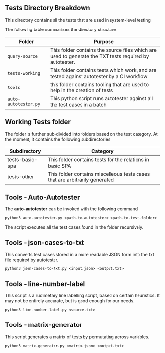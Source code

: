 ## Tests Directory Breakdown

This directory contains all the tests that are used in system-level testing

The following table summarises the directory structure

| Folder | Purpose |
| ------ | ------- |
| `query-source` | This folder contains the source files which are used to generate the TXT tests required by autotester. |
| `tests-working` | This folder contains tests which work, and are tested against autotester by a CI workflow |
| `tools` | this folder contains tooling that are used to help in the creation of tests |
| `auto-autotester.py` | This python script runs autotester against all the test cases in a batch |


## Working Tests folder

The folder is further sub-divided into folders based on the test category. At the moment, it contains the following subdirectories

| Subdirectory | Category |
| ------------ | -------- |
| tests-basic-spa | This folder contains tests for the relations in basic SPA |
| tests-other | This folder contains miscelleous tests cases that are arbitrarily generated |


## Tools - Auto-Autotester

The **auto-autotester** can be invoked with the following command:

```
python3 auto-autotester.py <path-to-autotester> <path-to-test-folder>
```

The script executes all the test cases found in the folder recursively.

## Tools - json-cases-to-txt

This converts test cases stored in a more readable JSON form into the txt file required by autotester.

```
python3 json-cases-to-txt.py <input.json> <output.txt>
```

## Tools - line-number-label

This script is a rudimetary line labelling script, based on certain heuristics. It may not be entirely accurate, but is good enough for our needs.

```
python3 line-number-label.py <source.txt>
```

## Tools - matrix-generator

This script generates a matrix of tests by permutating across variables.

```
python3 matrix-generator.py <matrix.json> <output.txt>
```
